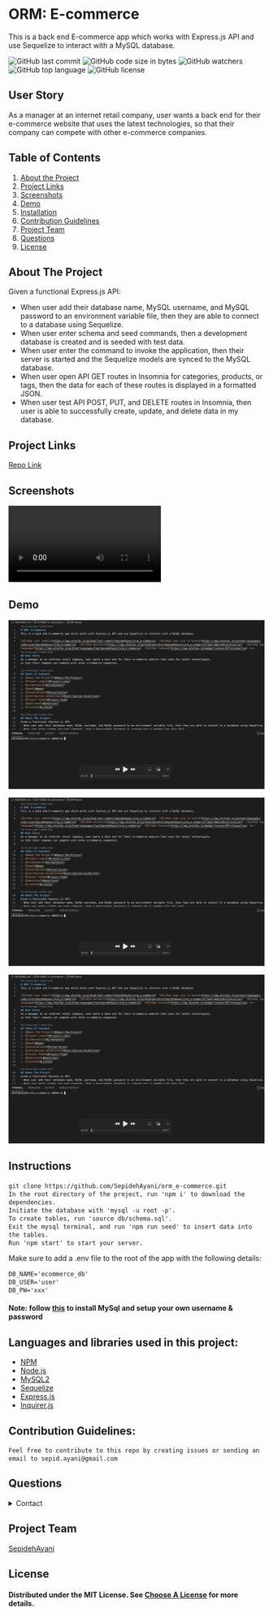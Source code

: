 # ORM: E-commerce
This is a back end E-commerce app which works with Express.js API and use Sequelize to interact with a MySQL database.

![GitHub last commit](https://img.shields.io/github/last-commit/SepidehAyani/orm_e-commerce)  ![GitHub code size in bytes](https://img.shields.io/github/languages/code-size/SepidehAyani/orm_e-commerce)  ![GitHub watchers](https://img.shields.io/github/watchers/SepidehAyani/orm_e-commerce?label=Watch&style=social)  ![GitHub top language](https://img.shields.io/github/languages/top/SepidehAyani/orm_e-commerce)  ![GitHub license](https://img.shields.io/badge/license-MIT-blueyellow) <br> 
## User Story
As a manager at an internet retail company, user wants a back end for their e-commerce website that uses the latest technologies,
so that their company can compete with other e-commerce companies.

## Table of Contents 
1. [About the Project](#About-The-Project)
1. [Project Links](#Project-Links)
1. [Screenshots](#Screenshots)
1. [Demo](#Demo)
1. [Installation](#Installation)
1. [Contribution Guidelines](#Contribution-Guidelines)
1. [Project Team](#Project-Team)
1. [Questions](#Questions)
1. [License](#License)

## About The Project
Given a functional Express.js API: 
- When user add their database name, MySQL username, and MySQL password to an environment variable file, then they are able to connect to a database using Sequelize.
- When user enter schema and seed commands, then a development database is created and is seeded with test data.
- When user enter the command to invoke the application, then their server is started and the Sequelize models are synced to the MySQL database.
- When user open API GET routes in Insomnia for categories, products, or tags, then the data for each of these routes is displayed in a formatted JSON.
- When user test API POST, PUT, and DELETE routes in Insomnia, then user is able to successfully create, update, and delete data in my database.

## Project Links
[Repo Link](https://github.com/SepidehAyani/orm_e-commerce) <br>

## Screenshots
![Project Preview](assets/overview.mov)

## Demo

[![Demo on Categories](assets/demo.png)](assets/demo-categories.mov)

[![Demo on Products](assets/demo.png)](assets/demo-products.mov)

[![Demo on Tags](assets/demo.png)](assets/demo-tags.mov)

## Instructions
```  
git clone https://github.com/SepidehAyani/orm_e-commerce.git
In the root directory of the project, run 'npm i' to download the dependencies.
Initiate the database with 'mysql -u root -p'.
To create tables, run 'source db/schema.sql'.
Exit the mysql terminal, and run 'npm run seed' to insert data into the tables.
Run 'npm start' to start your server.
```
Make sure to add a .env file to the root of the app with the following details:
```
DB_NAME='ecommerce_db'
DB_USER='user'
DB_PW='xxx'
```

#### Note: follow [this](https://flaviocopes.com/mysql-how-to-install/) to install MySql and setup your own username & password

## Languages and libraries used in this project:
- <a href="https://www.npmjs.com/">NPM</a>
- <a href="https://nodejs.org/">Node.js</a>
- <a href="https://www.npmjs.com/package/mysql2">MySQL2</a>
- <a href="https://sequelize.org/">Sequelize</a>
- <a href="https://www.npmjs.com/package/express">Express.js</a>
- <a href="https://www.npmjs.com/package/inquirer">Inquirer.js</a>

## Contribution Guidelines:
```  
Feel free to contribute to this repo by creating issues or sending an email to sepid.ayani@gmail.com
```

## Questions
<details>
    <summary>Contact</summary>
    sepid.ayani@gmail.com
</details>

## Project Team
[SepidehAyani](https://github.com/SepidehAyani) <br>

## License
#### Distributed under the MIT License. See [Choose A License](https://choosealicense.com/) for more details.